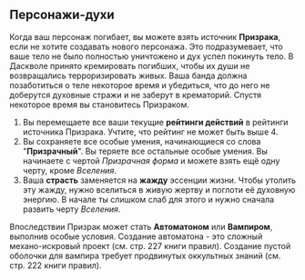 ## Персонажи-духи

Когда ваш персонаж погибает, вы можете взять источник **Призрака**, если не хотите создавать нового персонажа. Это подразумевает, что ваше тело не было полностью уничтожено и дух успел покинуть тело. В Даскволе принято кремировать погибших, чтобы их души не возвращались терроризировать живых. Ваша банда должна позаботиться о теле некоторое время и убедиться, что до него не доберутся духовные стражи и не заберут в крематорий. Спустя некоторое время вы становитесь Призраком.

1. Вы перемещаете все ваши текущие **рейтинги действий** в рейтинги источника Призрака. Учтите, что рейтинг не может быть выше 4.
2. Вы сохраняете все особые умения, начинающиеся со слова "**Призрачный**". Вы теряете все остальные особые умения. Вы начинаете с чертой _Призрачная форма_ и можете взять ещё одну черту, кроме _Вселения_.
3. Ваша **страсть** заменяется на **жажду** эссенции жизни. Чтобы утолить эту жажду, нужно вселиться в живую жертву и поглоти её духовную энергию. В начале ты слишком слаб для этого и нужно сначала развить черту _Вселения_.

Впоследствии Призрак может стать **Автоматоном** или **Вампиром**, выполнив особые условия. Создание автоматона - это сложный механо-искровый проект (см. стр. 227 книги правил). Создание пустой оболочки для вампира требует продвинутых оккультных знаний (см. стр. 222 книги правил).
